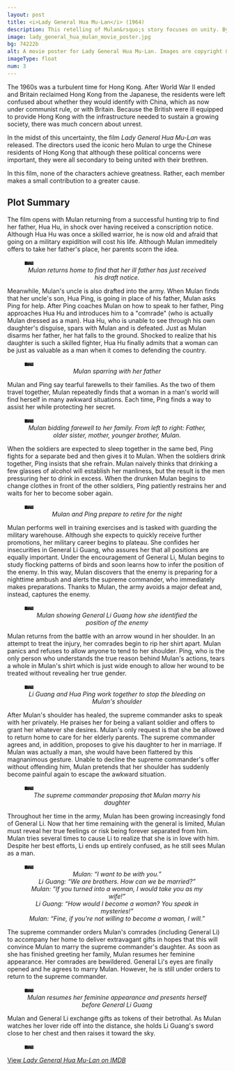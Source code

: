 ```yaml
---
layout: post
title: <i>Lady General Hua Mu-Lan</i> (1964)
description: This retelling of Mulan&rsquo;s story focuses on unity. By themselves, Mulan, Ping, and Li Guang each make small contributions. Together, they achieve something great.
image: lady_general_hua_mulan_movie_poster.jpg
bg: 74222b
alt: A movie poster for Lady General Hua Mu-Lan. Images are copyright &copy;1964 Shaw Brothers.
imageType: float
num: 3
---
```


The 1960s was a turbulent time for Hong Kong. After World War II ended and Britain reclaimed Hong Kong from the Japanese, the residents were left confused about whether they would identify with China, which as now under communist rule, or with Britain. Because the British were ill equipped to provide Hong Kong with the infrastructure needed to sustain a growing society, there was much concern about unrest.

In the midst of this uncertainty, the film *Lady General Hua Mu-Lan* was released. The directors used the iconic hero Mulan to urge the Chinese residents of Hong Kong that although these political concerns were important, they were all secondary to being united with their brethren.

In this film, none of the characters achieve greatness. Rather, each member makes a small contribution to a greater cause.

<h2>Plot Summary</h2>

The film opens with Mulan returning from a successful hunting trip to find her father, Hua Hu, in shock over having received a conscription notice. Although Hua Hu was once a skilled warrior, he is now old and afraid that going on a military expidition will cost his life. Although Mulan immeditely offers to take her father's place, her parents scorn the idea.

<figure class="big">
<img class="fillimg lazy" src="/assets/images/articles/lady_general_hua_mulan/placeholder.jpg" data-src="/assets/images/articles/lady_general_hua_mulan/1920/mulan_sees_her_father_sick.jpg" data-srcset="/assets/images/articles/lady_general_hua_mulan/320/mulan_sees_her_father_sick.jpg 320w, /assets/images/articles/lady_general_hua_mulan/640/mulan_sees_her_father_sick.jpg 640w, /assets/images/articles/lady_general_hua_mulan/960/mulan_sees_her_father_sick.jpg 960 w, /assets/images/articles/lady_general_hua_mulan/1440/mulan_sees_her_father_sick.jpg 1440w, /assets/images/articles/lady_general_hua_mulan/1920/mulan_sees_her_father_sick.jpg 1920w" alt="Mulan returns home to find that her ill father has just received his draft notice. Mulan is wearing a hunting uniform and her father is in bed." />
<figcaption style="text-align: center;"><i>Mulan returns home to find that her ill father has just received his draft notice.</i></figcaption>
</figure>

Meanwhile, Mulan's uncle is also drafted into the army. When Mulan finds that her uncle's son, Hua Ping, is going in place of his father, Mulan asks Ping for help. After Ping coaches Mulan on how to speak to her father, Ping approaches Hua Hu and introduces him to a "comrade" (who is actually Mulan dressed as a man). Hua Hu, who is unable to see through his own daughter's disguise, spars with Mulan and is defeated. Just as Mulan disarms her father, her hat falls to the ground. Shocked to realize that his daughter is such a skilled fighter, Hua Hu finally admits that a woman can be just as valuable as a man when it comes to defending the country.

<figure class="big">
<img class="fillimg lazy" src="/assets/images/articles/lady_general_hua_mulan/placeholder.jpg" data-src="/assets/images/articles/lady_general_hua_mulan/1920/mulan_spars_with_her_father.jpg" data-srcset="/assets/images/articles/lady_general_hua_mulan/320/mulan_spars_with_her_father.jpg 320w, /assets/images/articles/lady_general_hua_mulan/640/mulan_spars_with_her_father.jpg 640w, /assets/images/articles/lady_general_hua_mulan/960/mulan_spars_with_her_father.jpg 960w, /assets/images/articles/lady_general_hua_mulan/1440/mulan_spars_with_her_father.jpg 1440w, /assets/images/articles/lady_general_hua_mulan/1920/mulan_spars_with_her_father.jpg 1920w" alt="Mulan sparring with her father" />
<figcaption style="text-align: center;"><i>Mulan sparring with her father</i></figcaption>
</figure>

Mulan and Ping say tearful farewells to their families. As the two of them travel together, Mulan repeatedly finds that a woman in a man's world will find herself in many awkward situations. Each time, Ping finds a way to assist her while protecting her secret.

<figure class="big">
<img class="fillimg lazy" src="/assets/images/articles/lady_general_hua_mulan/placeholder.jpg" data-src="/assets/images/articles/lady_general_hua_mulan/1920/mulan_bids_farewell_to_her_family.jpg" data-srcset="/assets/images/articles/lady_general_hua_mulan/320/mulan_bids_farewell_to_her_family.jpg 320w, /assets/images/articles/lady_general_hua_mulan/640/mulan_bids_farewell_to_her_family.jpg 640w, /assets/images/articles/lady_general_hua_mulan/960/mulan_bids_farewell_to_her_family.jpg 960w, /assets/images/articles/lady_general_hua_mulan/1440/mulan_bids_farewell_to_her_family.jpg 1440w, /assets/images/articles/lady_general_hua_mulan/1920/mulan_bids_farewell_to_her_family.jpg 1920w" alt="Mulan bidding farewell to her family" />
<figcaption style="text-align: center;"><i>Mulan bidding farewell to her family. From left to right: Father, older sister, mother, younger brother, Mulan.</i></figcaption>
</figure>

When the soldiers are expected to sleep together in the same bed, Ping fights for a separate bed and then gives it to Mulan. When the soldiers drink together, Ping insists that she refrain. Mulan naively thinks that drinking a few glasses of alcohol will establish her manliness, but the result is the men pressuring her to drink in excess. When the drunken Mulan begins to change clothes in front of the other soldiers, Ping patiently restrains her and waits for her to become sober again.

<figure class="big">
<img class="fillimg lazy" src="/assets/images/articles/lady_general_hua_mulan/placeholder.jpg" data-src="/assets/images/articles/lady_general_hua_mulan/1920/mulan_and_ping_prepare_to_retire_for_the_night.jpg" data-srcset="/assets/images/articles/lady_general_hua_mulan/320/mulan_and_ping_prepare_to_retire_for_the_night.jpg 320w, /assets/images/articles/lady_general_hua_mulan/640/mulan_and_ping_prepare_to_retire_for_the_night.jpg 640w, /assets/images/articles/lady_general_hua_mulan/960/mulan_and_ping_prepare_to_retire_for_the_night.jpg 960w, /assets/images/articles/lady_general_hua_mulan/1440/mulan_and_ping_prepare_to_retire_for_the_night.jpg 1440w, /assets/images/articles/lady_general_hua_mulan/1920/mulan_and_ping_prepare_to_retire_for_the_night.jpg 1920w" alt="Mulan and Ping prepare to retire for the night" />
<figcaption style="text-align: center;"><i>Mulan and Ping prepare to retire for the night</i></figcaption>
</figure>

Mulan performs well in training exercises and is tasked with guarding the military warehouse. Although she expects to quickly receive further promotions, her military career begins to plateau. She confides her insecurities in General Li Guang, who assures her that all positions are equally important. Under the encouragement of General Li, Mulan begins to study flocking patterns of birds and soon learns how to infer the position of the enemy. In this way, Mulan discovers that the enemy is preparing for a nighttime ambush and alerts the supreme commander, who immediately makes preparations. Thanks to Mulan, the army avoids a major defeat and, instead, captures the enemy.

<figure class="big">
<img class="fillimg lazy" src="/assets/images/articles/lady_general_hua_mulan/placeholder.jpg" data-src="/assets/images/articles/lady_general_hua_mulan/1920/mulan_with_general_li_guang_at_night.jpg" data-srcset="/assets/images/articles/lady_general_hua_mulan/320/mulan_with_general_li_guang_at_night.jpg 320w, /assets/images/articles/lady_general_hua_mulan/640/mulan_with_general_li_guang_at_night.jpg 640w, /assets/images/articles/lady_general_hua_mulan/960/mulan_with_general_li_guang_at_night.jpg 960w, /assets/images/articles/lady_general_hua_mulan/1440/mulan_with_general_li_guang_at_night.jpg 1440w, /assets/images/articles/lady_general_hua_mulan/1920/mulan_with_general_li_guang_at_night.jpg 1920w" alt="Mulan togeter with General Li Guang at night" />
<figcaption style="text-align: center;"><i>Mulan showing General Li Guang how she identified the position of the enemy</i></figcaption>
</figure>

Mulan returns from the battle with an arrow wound in her shoulder. In an attempt to treat the injury, her comrades begin to rip her shirt apart. Mulan panics and refuses to allow anyone to tend to her shoulder. Ping, who is the only person who understands the true reason behind Mulan's actions, tears a whole in Mulan's shirt which is just wide enough to allow her wound to be treated without revealing her true gender.

<figure class="big">
<img class="fillimg lazy" src="/assets/images/articles/lady_general_hua_mulan/placeholder.jpg" data-src="/assets/images/articles/lady_general_hua_mulan/1920/mulan_shoulder_bleeding.jpg" data-srcset="/assets/images/articles/lady_general_hua_mulan/320/mulan_shoulder_bleeding.jpg 320w, /assets/images/articles/lady_general_hua_mulan/640/mulan_shoulder_bleeding.jpg 640w, /assets/images/articles/lady_general_hua_mulan/960/mulan_shoulder_bleeding.jpg 960w, /assets/images/articles/lady_general_hua_mulan/1440/mulan_shoulder_bleeding.jpg 1440w, /assets/images/articles/lady_general_hua_mulan/1920/mulan_shoulder_bleeding.jpg 1920w" alt="Li Guang and Hua Ping work together to stop the bleeding on Mulan's shoulder" />
<figcaption style="text-align: center;"><i>Li Guang and Hua Ping work together to stop the bleeding on Mulan's shoulder</i></figcaption>
</figure>

After Mulan's shoulder has healed, the supreme commander asks to speak with her privately. He praises her for being a valiant soldier and offers to grant her whatever she desires. Mulan's only request is that she be allowed to return home to care for her elderly parents. The supreme commander agrees and, in addition, proposes to give his daughter to her in marriage. If Mulan was actually a man, she would have been flattered by this magnanimous gesture. Unable to decline the supreme commander's offer without offending him, Mulan pretends that her shoulder has suddenly become painful again to escape the awkward situation.

<figure class="big">
<img class="fillimg lazy" src="/assets/images/articles/lady_general_hua_mulan/placeholder.jpg" data-src="/assets/images/articles/lady_general_hua_mulan/1920/supreme_commander_with_mulan.jpg" data-srcset="/assets/images/articles/lady_general_hua_mulan/320/supreme_commander_with_mulan.jpg 320w, /assets/images/articles/lady_general_hua_mulan/640/supreme_commander_with_mulan.jpg 640w, /assets/images/articles/lady_general_hua_mulan/960/supreme_commander_with_mulan.jpg 960w, /assets/images/articles/lady_general_hua_mulan/1440/supreme_commander_with_mulan.jpg 1440w, /assets/images/articles/lady_general_hua_mulan/1920/supreme_commander_with_mulan.jpg 1920w" alt="The supreme commander proposing that Mulan marry his daughter" />
<figcaption style="text-align: center;"><i>The supreme commander proposing that Mulan marry his daughter</i></figcaption>
</figure>

Throughout her time in the army, Mulan has been growing increasingly fond of General Li. Now that her time remaining with the general is limited, Mulan must reveal her true feelings or risk being forever separated from him. Mulan tries several times to cause Li to realize that she is in love with him. Despite her best efforts, Li ends up entirely confused, as he still sees Mulan as a man.

<figure class="big">
<img class="fillimg lazy" src="/assets/images/articles/lady_general_hua_mulan/placeholder.jpg" data-src="/assets/images/articles/lady_general_hua_mulan/1920/mulan_frustrated_with_li_guang.jpg" data-srcset="/assets/images/articles/lady_general_hua_mulan/320/mulan_frustrated_with_li_guang.jpg 320w, /assets/images/articles/lady_general_hua_mulan/640/mulan_frustrated_with_li_guang.jpg 640w, /assets/images/articles/lady_general_hua_mulan/960/mulan_frustrated_with_li_guang.jpg 960w, /assets/images/articles/lady_general_hua_mulan/1440/mulan_frustrated_with_li_guang.jpg 1440w, /assets/images/articles/lady_general_hua_mulan/1920/mulan_frustrated_with_li_guang.jpg 1920w" alt="Mulan speaking with General Li Guang. Li Guang is confused and Mulan is frustrated." />
<figcaption style="text-align: center;"><i>Mulan: &ldquo;I want to be with you.&rdquo;<br />Li Guang: &ldquo;We are brothers. How can we be married?&rdquo;<br />Mulan: &ldquo;If you turned into a woman, I would take you as my wife!&rdquo;<br />Li Guang: &ldquo;How would I become a woman? You speak in mysteries!&rdquo;<br />Mulan: &ldquo;Fine, if you're not willing to become a woman, I will.&rdquo;</i></figcaption>
</figure>

The supreme commander orders Mulan's comrades (including General Li) to accompany her home to deliver extravagant gifts in hopes that this will convince Mulan to marry the supreme commander's daughter. As soon as she has finished greeting her family, Mulan resumes her feminine appearance. Her comrades are bewildered. General Li's eyes are finally opened and he agrees to marry Mulan. However, he is still under orders to return to the supreme commander.

<figure class="big">
<img class="fillimg lazy" src="/assets/images/articles/lady_general_hua_mulan/placeholder.jpg" data-src="/assets/images/articles/lady_general_hua_mulan/1920/mulan_resumes_feminine_appearance.jpg" data-srcset="/assets/images/articles/lady_general_hua_mulan/320/mulan_resumes_feminine_appearance.jpg 320w, /assets/images/articles/lady_general_hua_mulan/640/mulan_resumes_feminine_appearance.jpg 640w, /assets/images/articles/lady_general_hua_mulan/960/mulan_resumes_feminine_appearance.jpg 960w, /assets/images/articles/lady_general_hua_mulan/1440/mulan_resumes_feminine_appearance.jpg 1440w, /assets/images/articles/lady_general_hua_mulan/1920/mulan_resumes_feminine_appearance.jpg 1920w" alt="Mulan resumes her feminine appearance and presents herself before General Li Guang" />
<figcaption style="text-align: center;"><i>Mulan resumes her feminine appearance and presents herself before General Li Guang</i></figcaption>
</figure>

Mulan and General Li exchange gifts as tokens of their betrothal. As Mulan watches her lover ride off into the distance, she holds Li Guang's sword close to her chest and then raises it toward the sky.

<figure class="big">
<img class="fillimg lazy" src="/assets/images/articles/lady_general_hua_mulan/placeholder.jpg" data-src="/assets/images/articles/lady_general_hua_mulan/1920/mulan_holding_li_guangs_sword.jpg" data-srcset="/assets/images/articles/lady_general_hua_mulan/320/mulan_holding_li_guangs_sword.jpg 320w, /assets/images/articles/lady_general_hua_mulan/640/mulan_holding_li_guangs_sword.jpg 640w, /assets/images/articles/lady_general_hua_mulan/960/mulan_holding_li_guangs_sword.jpg 960w, /assets/images/articles/lady_general_hua_mulan/1440/mulan_holding_li_guangs_sword.jpg 1440w, /assets/images/articles/lady_general_hua_mulan/1920/mulan_holding_li_guangs_sword.jpg 1920w" alt="Mulan holding Li Guang's sword" />
</figure>

<a href="https://www.imdb.com/title/tt0064452/">View <i>Lady General Hua Mu-Lan on IMDB</i></a>

<script type="text/javascript" src="https://cdn.jsdelivr.net/npm/vanilla-lazyload@12.0.0/dist/lazyload.min.js" onload="var lazyLoadInstance=new LazyLoad({elements_selector:'.lazy'});"></script>
